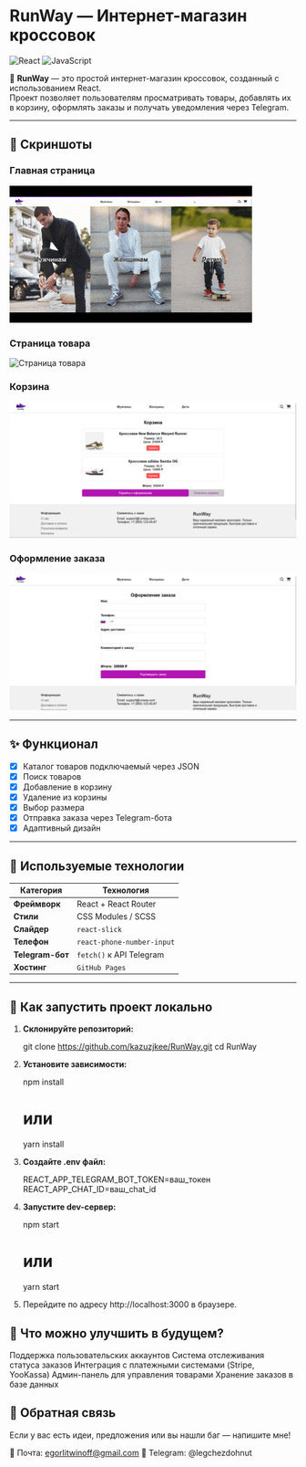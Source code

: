 # RunWay — Интернет-магазин кроссовок

![React](https://img.shields.io/badge/react-%2320232a.svg?style=for-the-badge&logo=react&logoColor=white)
![JavaScript](https://img.shields.io/badge/javascript-%23f7df1e.svg?style=for-the-badge&logo=javascript&logoColor=black)

🛒 **RunWay** — это простой интернет-магазин кроссовок, созданный с использованием React.  
Проект позволяет пользователям просматривать товары, добавлять их в корзину, оформлять заказы и получать уведомления через Telegram.

---

## 📸 Скриншоты 

### Главная страница
![Главная страница](/public/screenshots/home.gif)

### Страница товара
![Страница товара](/public/screenshots/product-detail.gif)

### Корзина
![Корзина](/public/screenshots/cart.png)

### Оформление заказа
![Оформление заказа](/public/screenshots/checkout.png)

---

## ✨ Функционал

- [x] Каталог товаров подключаемый через JSON
- [x] Поиск товаров
- [x] Добавление в корзину
- [x] Удаление из корзины
- [x] Выбор размера
- [x] Отправка заказа через Telegram-бота
- [x] Адаптивный дизайн

---

## 🔧 Используемые технологии

| Категория | Технология |
|----------|------------|
| **Фреймворк** | React + React Router |
| **Стили** | CSS Modules / SCSS |
| **Слайдер** | `react-slick` |
| **Телефон** | `react-phone-number-input` |
| **Telegram-бот** | `fetch()` к API Telegram |
| **Хостинг** | `GitHub Pages` |

---

## 🚀 Как запустить проект локально

1. **Склонируйте репозиторий:**

    git clone https://github.com/kazuzjkee/RunWay.git 
    cd RunWay

2. **Установите зависимости:**

    npm install
    # или
    yarn install

3. **Создайте .env файл:**

    REACT_APP_TELEGRAM_BOT_TOKEN=ваш_токен
    REACT_APP_CHAT_ID=ваш_chat_id

4. **Запустите dev-сервер:**

    npm start
    # или
    yarn start    

5. Перейдите по адресу http://localhost:3000 в браузере. 

## 📝 Что можно улучшить в будущем? 

Поддержка пользовательских аккаунтов
Система отслеживания статуса заказов
Интеграция с платежными системами (Stripe, YooKassa)
Админ-панель для управления товарами
Хранение заказов в базе данных

## 💬 Обратная связь 

Если у вас есть идеи, предложения или вы нашли баг — напишите мне! 

📧 Почта: egorlitwinoff@gmail.com 
📱 Telegram: @legchezdohnut